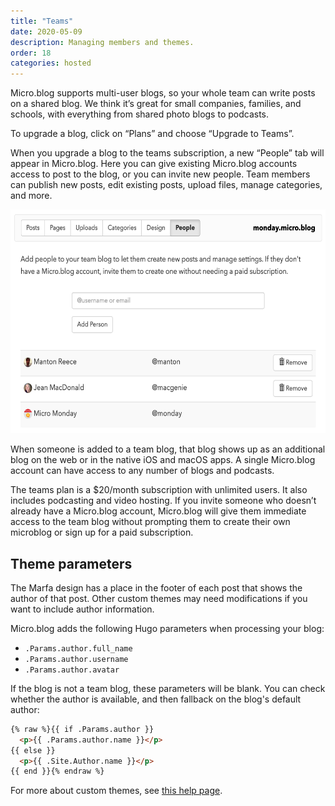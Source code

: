 ```yaml
---
title: "Teams"
date: 2020-05-09
description: Managing members and themes.
order: 18
categories: hosted
---
```


Micro.blog supports multi-user blogs, so your whole team can write posts on a shared blog. We think it’s great for small companies, families, and schools, with everything from shared photo blogs to podcasts.

To upgrade a blog, click on “Plans” and choose “Upgrade to Teams”.

When you upgrade a blog to the teams subscription, a new “People” tab will appear in Micro.blog. Here you can give existing Micro.blog accounts access to post to the blog, or you can invite new people. Team members can publish new posts, edit existing posts, upload files, manage categories, and more.

<img src="/assets/images/web/team-members.png" alt="Micro.blog team members" border="0" width="600" height="358" />

When someone is added to a team blog, that blog shows up as an additional blog on the web or in the native iOS and macOS apps. A single Micro.blog account can have access to any number of blogs and podcasts.

The teams plan is a $20/month subscription with unlimited users. It also includes podcasting and video hosting. If you invite someone who doesn’t already have a Micro.blog account, Micro.blog will give them immediate access to the team blog without prompting them to create their own microblog or sign up for a paid subscription.

## Theme parameters

The Marfa design has a place in the footer of each post that shows the author of that post. Other custom themes may need modifications if you want to include author information.

Micro.blog adds the following Hugo parameters when processing your blog:

* `.Params.author.full_name`
* `.Params.author.username`
* `.Params.author.avatar`

If the blog is not a team blog, these parameters will be blank. You can check whether the author is available, and then fallback on the blog's default author:

```html
{% raw %}{{ if .Params.author }}
  <p>{{ .Params.author.name }}</p>
{{ else }}
  <p>{{ .Site.Author.name }}</p>
{{ end }}{% endraw %}
```

For more about custom themes, see [this help page](https://help.micro.blog/2019/about-themes/).
